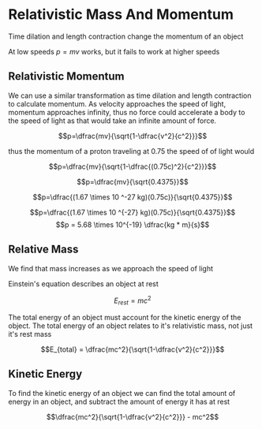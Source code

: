 # Relativistic Mass And Momentum

Time dilation and length contraction change the momentum of an object

At low speeds $p=mv$ works, but it fails to work at higher speeds

## Relativistic Momentum

We can use a similar transformation as time dilation and length contraction to calculate momentum. As velocity approaches the speed of light, momentum approaches infinity, thus no force could accelerate a body to the speed of light as that would take an infinite amount of force.

$$p=\dfrac{mv}{\sqrt{1-\dfrac{v^2}{c^2}}}$$

thus the momentum of a proton traveling at 0.75 the speed of of light would

$$p=\dfrac{mv}{\sqrt{1-\dfrac{(0.75c)^2}{c^2}}}$$

$$p=\dfrac{mv}{\sqrt{0.4375}}$$

$$p=\dfrac{(1.67 \times 10 ^-27 kg)(0.75c)}{\sqrt{0.4375}}$$

$$p=\dfrac{(1.67 \times 10 ^{-27} kg)(0.75c)}{\sqrt{0.4375}}$$
$$p = 5.68 \times 10^{-19} \dfrac{kg * m}{s}$$

## Relative Mass

We find that mass increases as we approach the speed of light

Einstein's equation describes an object at rest

$$E_{rest} = mc^2$$

The total energy of an object must account for the kinetic energy of the object. The total energy of an object relates to it's relativistic mass, not just it's rest mass

$$E_{total} = \dfrac{mc^2}{\sqrt{1-\dfrac{v^2}{c^2}}}$$

## Kinetic Energy

To find the kinetic energy of an object we can find the total amount of energy in an object, and subtract the amount of energy it has at rest

$$\dfrac{mc^2}{\sqrt{1-\dfrac{v^2}{c^2}}} - mc^2$$
